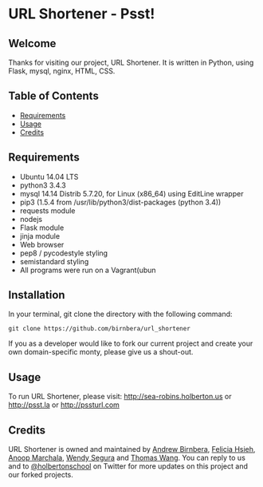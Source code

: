 # URL Shortener - Psst!

## Welcome
Thanks for visiting our project, URL Shortener. It is written in Python, using Flask, mysql, nginx, HTML, CSS.

## Table of Contents
* [Requirements](#requirements)
* [Usage](#usage)
* [Credits](#credits)

## Requirements
* Ubuntu 14.04 LTS
* python3 3.4.3
* mysql 14.14 Distrib 5.7.20, for Linux (x86_64) using  EditLine wrapper
* pip3 (1.5.4 from /usr/lib/python3/dist-packages (python 3.4))
* requests module
* nodejs
* Flask module
* jinja module
* Web browser
* pep8 / pycodestyle styling
* semistandard styling
* All programs were run on a Vagrant(ubun

## Installation
In your terminal, git clone the directory with the following command:
```
git clone https://github.com/birnbera/url_shortener
```

If you as a developer would like to fork our current project and create your own domain-specific monty, please give us a shout-out.

## Usage

To run URL Shortener, please visit:
http://sea-robins.holberton.us or
http://psst.la or
http://pssturl.com

## Credits
URL Shortener is owned and maintained by [Andrew Birnbera](http://github.com/birnbera), [Felicia Hsieh](http://github.com/feliciahsieh), [Anoop Marchala](http://github.com/amacharla), [Wendy Segura](http://github.com/wendysegura) and [Thomas Wang](http://github.com/thomaspwang). You can reply to us and to [@holbertonschool](https://twitter.com/holbertonschool) on Twitter for more updates on this project and our forked projects.
